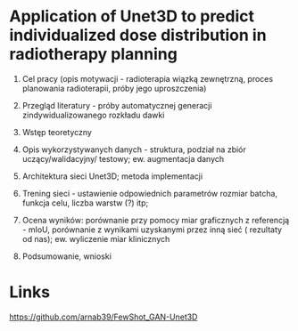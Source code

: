 # Application of Unet3D to predict individualized dose distribution in radiotherapy planning


1. Cel pracy (opis motywacji - radioterapia wiązką zewnętrzną, proces planowania radioterapii, próby jego uproszczenia)

2. Przegląd literatury - próby automatycznej generacji zindywidualizowanego rozkładu dawki

3. Wstęp teoretyczny

4. Opis wykorzystywanych danych - struktura, podział na zbiór uczący/walidacyjny/ testowy; ew. augmentacja danych

5. Architektura sieci Unet3D; metoda implementacji

6. Trening sieci - ustawienie odpowiednich parametrów rozmiar batcha, funkcja celu, liczba warstw (?) itp;

7. Ocena wyników: porównanie przy pomocy miar graficznych z referencją - mIoU, porównanie z wynikami uzyskanymi przez inną sieć ( rezultaty od nas); ew. wyliczenie miar klinicznych

8. Podsumowanie, wnioski


# Links
https://github.com/arnab39/FewShot_GAN-Unet3D
